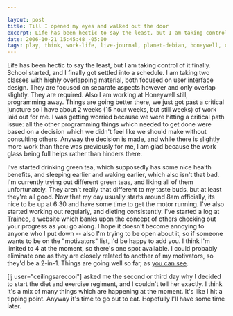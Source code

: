 ```yaml
--- 

layout: post
title: Till I opened my eyes and walked out the door
excerpt: Life has been hectic to say the least, but I am taking control of it finally.  School started, and I finally got settled into a schedule.  I am taking two classes with highly overlapping material, both focused on user interface design.  They are focused on separate aspects however and only overlap slightly.  They are required.  Also I am working at Honeywell still, programming away.  Things are going better there, we just got past a critical juncture so I have about 2 weeks (15 hour weeks, but still weeks) of work laid out for me.
date: 2006-10-21 15:45:48 -05:00
tags: play, think, work-life, live-journal, planet-debian, honeywell, classes, college, diana, diet, sleep
---
```

Life has been hectic to say the least, but I am taking control of it finally.  School started, and I finally got settled into a schedule.  I am taking two classes with highly overlapping material, both focused on user interface design.  They are focused on separate aspects however and only overlap slightly.  They are required.  Also I am working at Honeywell still, programming away.  Things are going better there, we just got past a critical juncture so I have about 2 weeks (15 hour weeks, but still weeks) of work laid out for me.  I was getting worried because we were hitting a critical path issue: all the other programming things which needed to get done were based on a decision which we didn't feel like we should make without consulting others.  Anyway the decision is made, and while there is slightly more work than there was previously for me, I am glad because the work glass being full helps rather than hinders there.

I've started drinking green tea, which supposedly has some nice health benefits, and sleeping earlier and waking earlier, which also isn't that bad. I'm currently trying out different green teas, and liking all of them unfortunately.  They aren't really that different to my taste buds, but at least they're all good. Now that my day usually starts around 8am officially, its nice to be up at 6:30 and have some time to get the motor running.  I've also started working out regularly, and dieting consistently.  I've started a log at <a href="http://traineo.com/">Traineo</a>, a website which banks upon the concept of others checking out your progress as you go along.  I hope it doesn't become annoying to anyone who I put down -- also I'm trying to be open about it, so if someone wants to be on the "motivators" list, I'd be happy to add you.  I think I'm limited to 4 at the moment, so there's one spot available.  I could probably eliminate one as they are closely related to another of my motivators, so they'd be a 2-in-1.  Things are going well so far, as <a href="http://jamuraa.traineo.com">you can see</a>.

[lj user="ceilingsarecool"] asked me the second or third day why I decided to start the diet and exercise regiment, and I couldn't tell her exactly.  I think it's a mix of many things which are happening at the moment.  It's like I hit a tipping point.  Anyway it's time to go out to eat.  Hopefully I'll have some time later.
